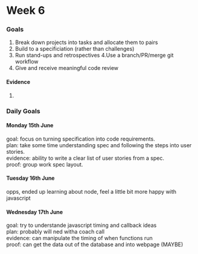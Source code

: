 # Week 6
### Goals

1. Break down projects into tasks and allocate them to pairs
2. Build to a specificiation (rather than challenges)
3. Run stand-ups and retrospectives
4.Use a branch/PR/merge git workflow
5. Give and receive meaningful code review

#### Evidence

1. 
### Daily Goals

#### Monday 15th June

goal: focus on turning specification into code requirements. </br>
plan: take some time understanding spec and following the steps into user stories. </br>
evidence: ability to write a clear list of user stories from a spec. </br>
proof: group work spec layout.

#### Tuesday 16th June

opps, ended up learning about node, feel a little bit more happy with javascript

#### Wednesday 17th June

goal: try to understande javascript timing and callback ideas </br>
plan: probably will ned witha coach call </br>
evidence: can manipulate the timing of when functions run </br>
proof: can get the data out of the database and into webpage (MAYBE)
